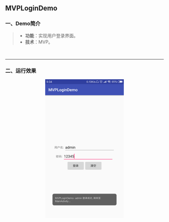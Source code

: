 ## MVPLoginDemo

### 一、Demo简介

> * **功能**：实现用户登录界面。
> * **技术**：MVP。

<br/>

***

### 二、运行效果

<div align=center><img src="https://github.com/Yuziquan/Best_Practices_In_Android/blob/master/Typical%20Demos/MVPLoginDemo(MVP%E5%AE%9E%E7%8E%B0%E7%99%BB%E5%BD%95%E7%95%8C%E9%9D%A2)/Screenshots/1.png" width=250 height=440 />

<br/>

